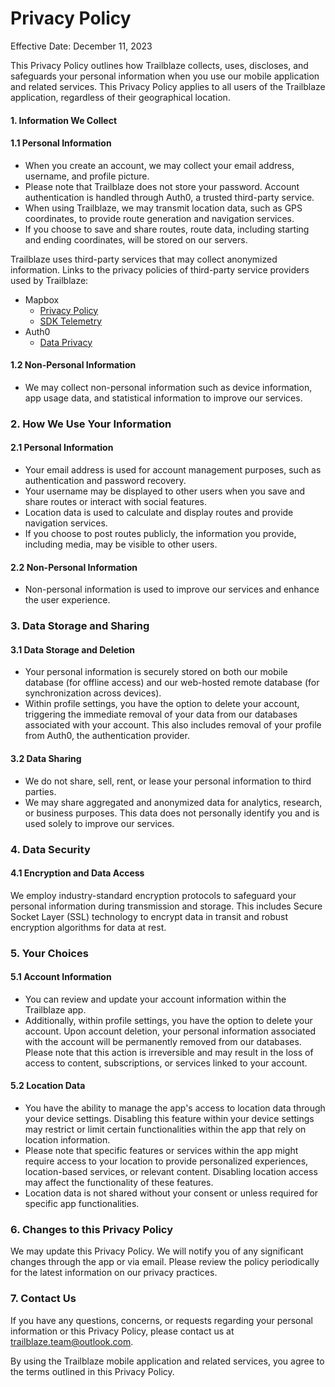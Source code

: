 # Privacy Policy

Effective Date: December 11, 2023

This Privacy Policy outlines how Trailblaze collects, uses, discloses, and safeguards your personal information when you use our mobile application and related services. This Privacy Policy applies to all users of the Trailblaze application, regardless of their geographical location.

#### 1. Information We Collect
#### 1.1 Personal Information
- When you create an account, we may collect your email address, username, and profile picture.
- Please note that Trailblaze does not store your password. Account authentication is handled through Auth0, a trusted third-party service.
- When using Trailblaze, we may transmit location data, such as GPS coordinates, to provide route generation and navigation services.
- If you choose to save and share routes, route data, including starting and ending coordinates, will be stored on our servers.

Trailblaze uses third-party services that may collect anonymized information. Links to the privacy policies of third-party service providers used by Trailblaze:

* Mapbox
    * [Privacy Policy](https://www.mapbox.com/legal/privacy)
    * [SDK Telemetry](https://www.mapbox.com/telemetry)
*  Auth0
    * [Data Privacy](https://auth0.com/docs/secure/data-privacy-and-compliance)


#### 1.2 Non-Personal Information
- We may collect non-personal information such as device information, app usage data, and statistical information to improve our services.

### 2. How We Use Your Information
#### 2.1 Personal Information
- Your email address is used for account management purposes, such as authentication and password recovery.
- Your username may be displayed to other users when you save and share routes or interact with social features.
- Location data is used to calculate and display routes and provide navigation services.
- If you choose to post routes publicly, the information you provide, including media, may be visible to other users.

#### 2.2 Non-Personal Information
- Non-personal information is used to improve our services and enhance the user experience.

### 3. Data Storage and Sharing
#### 3.1 Data Storage and Deletion
- Your personal information is securely stored on both our mobile database (for offline access) and our web-hosted remote database (for synchronization across devices).
-   Within profile settings, you have the option to delete your account, triggering the immediate removal of your data from our databases associated with your account. This also includes removal of your profile from Auth0, the authentication provider.

#### 3.2 Data Sharing
- We do not share, sell, rent, or lease your personal information to third parties.
- We may share aggregated and anonymized data for analytics, research, or business purposes. This data does not personally identify you and is used solely to improve our services.

### 4. Data Security
#### 4.1 Encryption and Data Access
We employ industry-standard encryption protocols to safeguard your personal information during transmission and storage. This includes Secure Socket Layer (SSL) technology to encrypt data in transit and robust encryption algorithms for data at rest.

### 5. Your Choices
#### 5.1 Account Information
- You can review and update your account information within the Trailblaze app.
- Additionally, within profile settings, you have the option to delete your account. Upon account deletion, your personal information associated with the account will be permanently removed from our databases. Please note that this action is irreversible and may result in the loss of access to content, subscriptions, or services linked to your account.

#### 5.2 Location Data
- You have the ability to manage the app's access to location data through your device settings. Disabling this feature within your device settings may restrict or limit certain functionalities within the app that rely on location information.
- Please note that specific features or services within the app might require access to your location to provide personalized experiences, location-based services, or relevant content. Disabling location access may affect the functionality of these features.
- Location data is not shared without your consent or unless required for specific app functionalities.

### 6. Changes to this Privacy Policy
We may update this Privacy Policy. We will notify you of any significant changes through the app or via email. Please review the policy periodically for the latest information on our privacy practices.

### 7. Contact Us
If you have any questions, concerns, or requests regarding your personal information or this Privacy Policy, please contact us at trailblaze.team@outlook.com.

By using the Trailblaze mobile application and related services, you agree to the terms outlined in this Privacy Policy.
